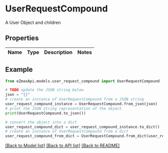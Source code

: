 # UserRequestCompound

A User Object and children

## Properties

Name | Type | Description | Notes
------------ | ------------- | ------------- | -------------

## Example

```python
from eZmaxApi.models.user_request_compound import UserRequestCompound

# TODO update the JSON string below
json = "{}"
# create an instance of UserRequestCompound from a JSON string
user_request_compound_instance = UserRequestCompound.from_json(json)
# print the JSON string representation of the object
print(UserRequestCompound.to_json())

# convert the object into a dict
user_request_compound_dict = user_request_compound_instance.to_dict()
# create an instance of UserRequestCompound from a dict
user_request_compound_from_dict = UserRequestCompound.from_dict(user_request_compound_dict)
```
[[Back to Model list]](../README.md#documentation-for-models) [[Back to API list]](../README.md#documentation-for-api-endpoints) [[Back to README]](../README.md)


